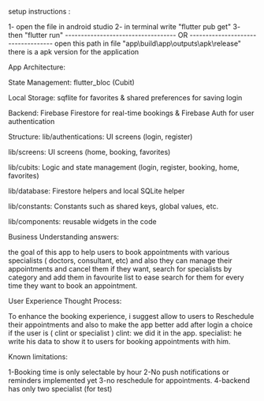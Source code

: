 setup instructions : 

1- open the file in android studio
2- in terminal write "flutter pub get"
3- then "flutter run"
  ----------------------------------- OR -----------------------------------
open this path in file "app\build\app\outputs\apk\release"
there is a apk version for the application 

App Architecture:

State Management: flutter_bloc (Cubit)

Local Storage: sqflite for favorites & shared preferences for saving login 

Backend: Firebase Firestore for real-time bookings & Firebase Auth for user authentication

Structure:
lib/authentications: UI screens (login, register)

lib/screens: UI screens (home, booking, favorites)

lib/cubits: Logic and state management (login, register, booking, home, favorites)

lib/database: Firestore helpers and local SQLite helper

lib/constants: Constants such as shared keys, global values, etc.

lib/components: reusable widgets in the code 

Business Understanding answers:

the goal of this app to help users to book appointments with various specialists ( doctors, consultant, etc)
and also they can manage their appointments and cancel them if they want, search for specialists by category 
and add them in favourite list to ease search for them for every time they want to book an appointment.

User Experience Thought Process:

To enhance the booking experience, i suggest allow to users to Reschedule their appointments and also to make the app better add after login a choice if the user is ( clint or specialist ) clint: we did it in the app.
specialist: he write his data to show it to users for booking appointments with him.

Known limitations:

1-Booking time is only selectable by hour 
2-No push notifications or reminders implemented yet
3-no reschedule for appointments.
4-backend has only two specialist (for test) 
